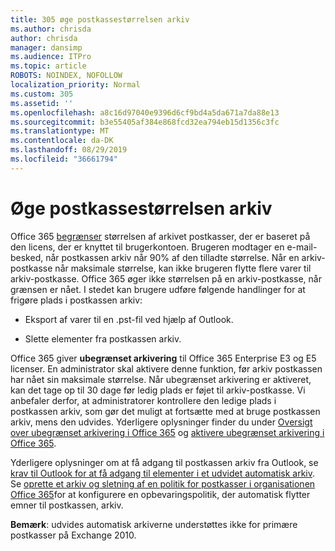 ```yaml
---
title: 305 øge postkassestørrelsen arkiv
ms.author: chrisda
author: chrisda
manager: dansimp
ms.audience: ITPro
ms.topic: article
ROBOTS: NOINDEX, NOFOLLOW
localization_priority: Normal
ms.custom: 305
ms.assetid: ''
ms.openlocfilehash: a8c16d97040e9396d6cf9bd4a5da671a7da88e13
ms.sourcegitcommit: b3e55405af384e868fcd32ea794eb15d1356c3fc
ms.translationtype: MT
ms.contentlocale: da-DK
ms.lasthandoff: 08/29/2019
ms.locfileid: "36661794"
---
```

# <a name="increase-the-archive-mailbox-size"></a>Øge postkassestørrelsen arkiv

Office 365 [begrænser](https://docs.microsoft.com/office365/servicedescriptions/exchange-online-service-description/exchange-online-limits#mailbox-storage-limits) størrelsen af arkivet postkasser, der er baseret på den licens, der er knyttet til brugerkontoen. Brugeren modtager en e-mail-besked, når postkassen arkiv når 90% af den tilladte størrelse. Når en arkiv-postkasse når maksimale størrelse, kan ikke brugeren flytte flere varer til arkiv-postkasse. Office 365 øger ikke størrelsen på en arkiv-postkasse, når grænsen er nået. I stedet kan brugere udføre følgende handlinger for at frigøre plads i postkassen arkiv:

- Eksport af varer til en .pst-fil ved hjælp af Outlook.

- Slette elementer fra postkassen arkiv.

Office 365 giver **ubegrænset arkivering** til Office 365 Enterprise E3 og E5 licenser. En administrator skal aktivere denne funktion, før arkiv postkassen har nået sin maksimale størrelse. Når ubegrænset arkivering er aktiveret, kan det tage op til 30 dage før ledig plads er føjet til arkiv-postkasse. Vi anbefaler derfor, at administratorer kontrollere den ledige plads i postkassen arkiv, som gør det muligt at fortsætte med at bruge postkassen arkiv, mens den udvides. Yderligere oplysninger finder du under [Oversigt over ubegrænset arkivering i Office 365](https://docs.microsoft.com/office365/securitycompliance/unlimited-archiving) og [aktivere ubegrænset arkivering i Office 365](https://docs.microsoft.com/office365/securitycompliance/enable-unlimited-archiving).

Yderligere oplysninger om at få adgang til postkassen arkiv fra Outlook, se [krav til Outlook for at få adgang til elementer i et udvidet automatisk arkiv](https://docs.microsoft.com/office365/securitycompliance/unlimited-archiving#outlook-requirements-for-accessing-items-in-an-auto-expanded-archive). Se [oprette et arkiv og sletning af en politik for postkasser i organisationen Office 365](https://docs.microsoft.com/office365/securitycompliance/set-up-an-archive-and-deletion-policy-for-mailboxes)for at konfigurere en opbevaringspolitik, der automatisk flytter emner til postkassen, arkiv.

**Bemærk**: udvides automatisk arkiverne understøttes ikke for primære postkasser på Exchange 2010.
